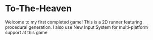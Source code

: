 # To-The-Heaven
Welcome to my first completed game! This is a 2D runner featuring procedural generation. I also use New Input System for multi-platform support at this game
